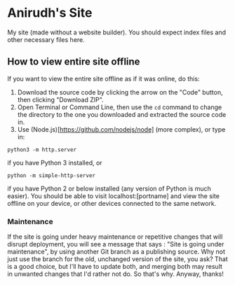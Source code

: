 # Anirudh's Site
My site (made without a website builder).
You should expect index files and other necessary files here.

## How to view entire site offline
If you want to view the entire site offline as if it was online, do this:
1. Download the source code by clicking the arrow on the "Code" button, then clicking "Download ZIP".
2. Open Terminal or Command Line, then use the `cd` command to change the directory to the one you downloaded and extracted the source code in.
3. Use (Node.js)[https://github.com/nodejs/node] (more complex), or type in:

`python3 -m http.server`

if you have Python 3 installed, or

`python -m simple-http-server`

if you have Python 2 or below installed (any version of Python is much easier).
You should be able to visit localhost:[portname] and view the site offline on your device, or other devices connected to the same network.

### Maintenance
If the site is going under heavy maintenance or repetitive changes that will disrupt deployment, you will see a message that says : "Site is going under maintenance", by using another Git branch as a publishing source. Why not just use the branch for the old, unchanged version of the site, you ask? That is a good choice, but I'll have to update both, and merging both may result in unwanted changes that I'd rather not do. So that's why.
Anyway, thanks!
